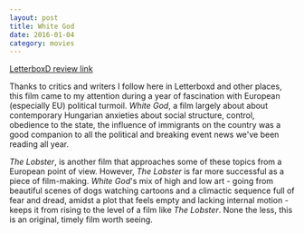 ```yaml
---
layout: post
title: White God 
date: 2016-01-04
category: movies
---
```

 
[LetterboxD review link](http://letterboxd.com/samarthbhaskar/film/white-god/)

 Thanks to critics and writers I follow here in Letterboxd and other places, this film came to my attention during a year of fascination with European (especially EU) political turmoil. *White God*, a film largely about about contemporary Hungarian anxieties about social structure, control, obedience to the state, the influence of immigrants on the country was a good companion to all the political and breaking event news we've been reading all year.

*The Lobster*, is another film that approaches some of these topics from a European point of view. However, *The Lobster* is far more successful as a piece of film-making. *White God*'s mix of high and low art - going from beautiful scenes of dogs watching cartoons and a climactic sequence full of fear and dread, amidst a plot that feels empty and lacking internal motion - keeps it from rising to the level of a film like *The Lobster*. None the less, this is an original, timely film worth seeing.
